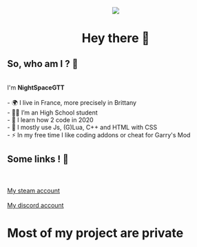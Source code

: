 <div align="center">
  <img src="https://raw.githubusercontent.com/rodrigograca31/rodrigograca31/master/matrix.svg"  />
</div>

###

<h1 align="center">Hey there 👋</h1>

###

## So, who am I ? 🤔

<p align="left">
  <br>
  I'm <strong>NightSpaceGTT</strong>
  <br>
  <br>
  - 🌍 I live in France, more precisely in Brittany
  <br>
  - 👨‍🏭 I’m an High School student
  <br>
  - 🎀 I learn how 2 code in 2020
  <br>
  - 🐐 I mostly use Js, (G)Lua, C++ and HTML with CSS
  <br>
  - ⚡ In my free time I like coding addons or cheat for Garry's Mod
</p>

## Some links ! 🔗

<p align="left">
  <br>
  <br>
  <a href="https://steamcommunity.com/id/NightSpaceGTT/"> My steam account </a>
  <br>
  <br>
  <a href="https://discord.com/users/703516531333791825"> My discord account </a>
</p>

# Most of my project are private
